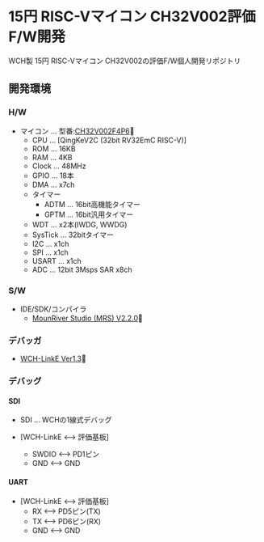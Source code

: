 # 15円 RISC-Vマイコン CH32V002評価F/W開発
WCH製 15円 RISC-Vマイコン CH32V002の評価F/W個人開発リポジトリ

## 開発環境

### H/W

- マイコン ... 型番:[CH32V002F4P6](https://www.wch-ic.com/downloads/CH32V002DS0_PDF.html)🔗
  - CPU ... [QingKeV2C (32bit RV32EmC RISC-V)]
  - ROM ... 16KB
  - RAM ... 4KB
  - Clock ... 48MHz
  - GPIO ... 18本
  - DMA ... x7ch
  - タイマー
    - ADTM ... 16bit高機能タイマー
    - GPTM ... 16bit汎用タイマー
  - WDT ... x2本(IWDG, WWDG)
  - SysTick ... 32bitタイマー
  - I2C ... x1ch
  - SPI ... x1ch
  - USART ... x1ch
  - ADC ... 12bit 3Msps SAR x8ch

### S/W

- IDE/SDK/コンパイラ
  - [MounRiver Studio (MRS) V2.2.0](https://www.mounriver.com/download)🔗

### デバッガ

- [WCH-LinkE Ver1.3](https://akizukidenshi.com/catalog/g/g118065)🔗

### デバッグ

#### SDI

- SDI ... WCHの1線式デバッグ

- [WCH-LinkE <--> 評価基板]
  - SWDIO <--> PD1ピン
  - GND <--> GND

#### UART

- [WCH-LinkE <--> 評価基板]
  - RX <--> PD5ピン(TX)
  - TX <--> PD6ピン(RX)
  - GND <--> GND
